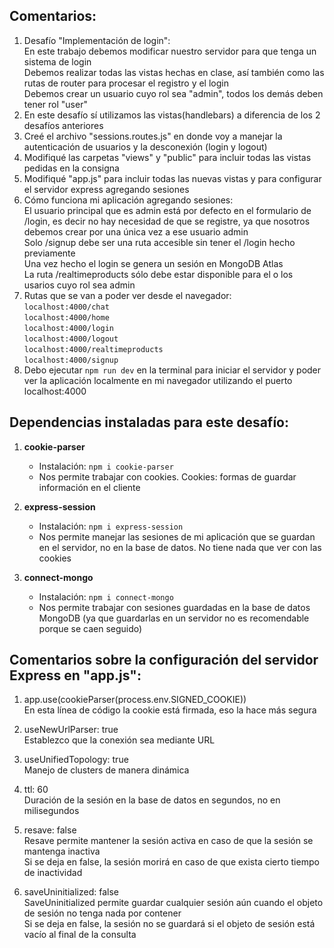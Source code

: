 ## Comentarios:

1. Desafío "Implementación de login": <br>
    En este trabajo debemos modificar nuestro servidor para que tenga un sistema de login <br>
    Debemos realizar todas las vistas hechas en clase, así también como las rutas de router para procesar el registro y el login <br>
    Debemos crear un usuario cuyo rol sea "admin", todos los demás deben tener rol "user" 
2. En este desafío sí utilizamos las vistas(handlebars) a diferencia de los 2 desafíos anteriores
3. Creé el archivo "sessions.routes.js" en donde voy a manejar la autenticación de usuarios y la desconexión (login y logout)
4. Modifiqué las carpetas "views" y "public" para incluir todas las vistas pedidas en la consigna
5. Modifiqué "app.js" para incluir todas las nuevas vistas y para configurar el servidor express agregando sesiones
6. Cómo funciona mi aplicación agregando sesiones: <br>
    El usuario principal que es admin está por defecto en el formulario de /login, es decir no hay necesidad de que se registre, ya que nosotros debemos crear por una única vez a ese usuario admin <br>
    Solo /signup debe ser una ruta accesible sin tener el /login hecho previamente <br>
    Una vez hecho el login se genera un sesión en MongoDB Atlas <br>
    La ruta /realtimeproducts sólo debe estar disponible para el o los usarios cuyo rol sea admin 
7. Rutas que se van a poder ver desde el navegador: <br>
    `localhost:4000/chat` <br>
    `localhost:4000/home` <br>
    `localhost:4000/login` <br>
    `localhost:4000/logout` <br>
    `localhost:4000/realtimeproducts` <br>
    `localhost:4000/signup` <br>
8. Debo ejecutar `npm run dev` en la terminal para iniciar el servidor y poder ver la aplicación localmente en mi navegador utilizando el puerto localhost:4000



## Dependencias instaladas para este desafío:

1. **cookie-parser**

    - Instalación: `npm i cookie-parser`
    - Nos permite trabajar con cookies. Cookies: formas de guardar información en el cliente


2. **express-session**

    - Instalación: `npm i express-session`
    - Nos permite manejar las sesiones de mi aplicación que se guardan en el servidor, no en la base de datos. No tiene nada que ver con las cookies

3. **connect-mongo**

    - Instalación: `npm i connect-mongo`
    - Nos permite trabajar con sesiones guardadas en la base de datos MongoDB (ya que guardarlas en un servidor no es recomendable porque se caen seguido)



## Comentarios sobre la configuración del servidor Express en "app.js":

1. app.use(cookieParser(process.env.SIGNED_COOKIE)) <br>
    En esta línea de código la cookie está firmada, eso la hace más segura

2. useNewUrlParser: true <br>
    Establezco que la conexión sea mediante URL

3. useUnifiedTopology: true <br>
    Manejo de clusters de manera dinámica

4. ttl: 60 <br>
    Duración de la sesión en la base de datos en segundos, no en milisegundos

5. resave: false <br>
    Resave permite mantener la sesión activa en caso de que la sesión se mantenga inactiva <br>
    Si se deja en false, la sesión morirá en caso de que exista cierto tiempo de inactividad

6. saveUninitialized: false <br>
    SaveUninitialized permite guardar cualquier sesión aún cuando el objeto de sesión no tenga nada por contener <br>
    Si se deja en false, la sesión no se guardará si el objeto de sesión está vacío al final de la consulta